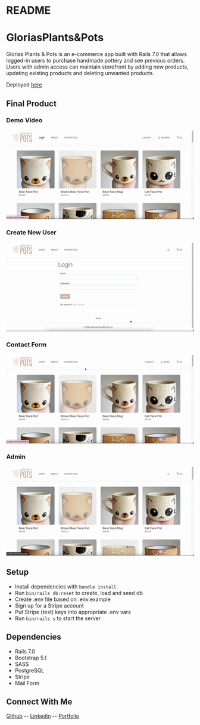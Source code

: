 # README

# GloriasPlants&Pots

Glorias Plants & Pots is an e-commerce app built with Rails 7.0 that allows logged-in users to purchase handmade pottery and see previous orders. Users with admin access can maintain storefront by adding new products, updating existing products and deleting unwanted products.

Deployed [here](https://gloriasplantsandpots.herokuapp.com/)

## Final Product

### Demo Video

!["demo video"](./public/checkout.gif)

### Create New User

!["signup"](./public/signup.gif)

### Contact Form

!["contact"](./public/contact.gif)

### Admin

!["admin"](./public/admin.gif)

## Setup

- Install dependencies with `bundle install`.
- Run `bin/rails db:reset` to create, load and seed db
- Create .env file based on .env.example
- Sign up for a Stripe account
- Put Stripe (test) keys into appropriate .env vars
- Run `bin/rails s` to start the server

## Dependencies

- Rails 7.0
- Bootstrap 5.1
- SASS
- PostgreSQL
- Stripe
- Mail Form

## Connect With Me

[Github](https://github.com/gloria-cheung)
-- [Linkedin](http://www.linkedin.com/in/gloria-cheung) --
[Portfolio](http://www.gloria-cheung.com)

